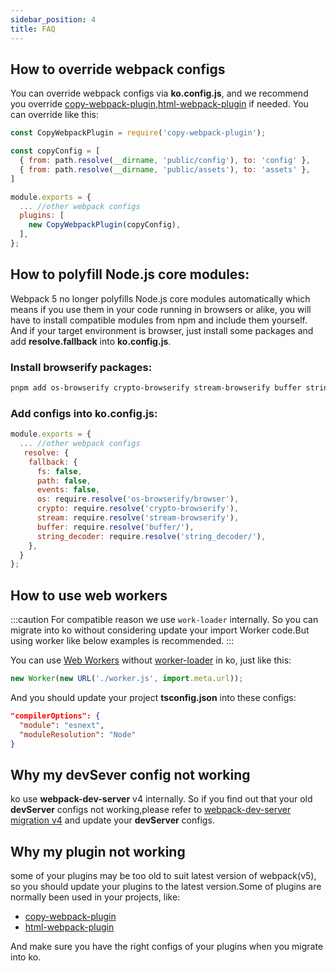 ```yaml
---
sidebar_position: 4
title: FAQ
---
```


## How to override webpack configs
You can override webpack configs via **ko.config.js**, and we recommend you override [copy-webpack-plugin](https://github.com/webpack-contrib/copy-webpack-plugin),[html-webpack-plugin](https://github.com/jantimon/html-webpack-plugin) if needed. You can override like this:

``` js
const CopyWebpackPlugin = require('copy-webpack-plugin');

const copyConfig = [
  { from: path.resolve(__dirname, 'public/config'), to: 'config' },
  { from: path.resolve(__dirname, 'public/assets'), to: 'assets' },
]

module.exports = {
  ... //other webpack configs
  plugins: [
    new CopyWebpackPlugin(copyConfig),
  ],
};

```

## How to polyfill Node.js core modules:

Webpack 5 no longer polyfills Node.js core modules automatically which means if you use them in your code running in browsers or alike, you will have to install compatible modules from npm and include them yourself. And if your target environment is browser, just install some packages and add **resolve.fallback** into **ko.config.js**.

### Install browserify packages:
```bash
pnpm add os-browserify crypto-browserify stream-browserify buffer string_decoder -D
```

### Add configs into **ko.config.js**:

```js
module.exports = {
  ... //other webpack configs
   resolve: {
    fallback: {
      fs: false,
      path: false,
      events: false,
      os: require.resolve('os-browserify/browser'),
      crypto: require.resolve('crypto-browserify'),
      stream: require.resolve('stream-browserify'),
      buffer: require.resolve('buffer/'),
      string_decoder: require.resolve('string_decoder/'),
    },
  }
};
```

## How to use web workers

:::caution
For compatible reason we use `work-loader` internally. So you can migrate into ko without considering update your import Worker code.But using worker like below examples is recommended.
:::

You can use [Web Workers](https://developer.mozilla.org/en-US/docs/Web/API/Web_Workers_API/Using_web_workers) without [worker-loader](https://github.com/webpack-contrib/worker-loader) in ko, just like this:
```js
new Worker(new URL('./worker.js', import.meta.url));
```
And you should update your project **tsconfig.json** into these configs:
```json
"compilerOptions": {         
  "module": "esnext",         
  "moduleResolution": "Node"   
} 
```

## Why my devSever config not working

ko use **webpack-dev-server** v4 internally. So if you find out that your old **devServer** configs not working,please refer to [webpack-dev-server migration v4](https://github.com/webpack/webpack-dev-server/blob/master/migration-v4.md) and update your **devServer** configs.

## Why my plugin not working
some of your plugins may be too old to suit latest version of webpack(v5), so you should update your plugins to the latest version.Some of plugins are normally been used in your projects, like: 
* [copy-webpack-plugin](https://github.com/webpack-contrib/copy-webpack-plugin#patterns)
* [html-webpack-plugin](https://github.com/jantimon/html-webpack-plugin)

And make sure you have the right configs of your plugins when you migrate into ko.